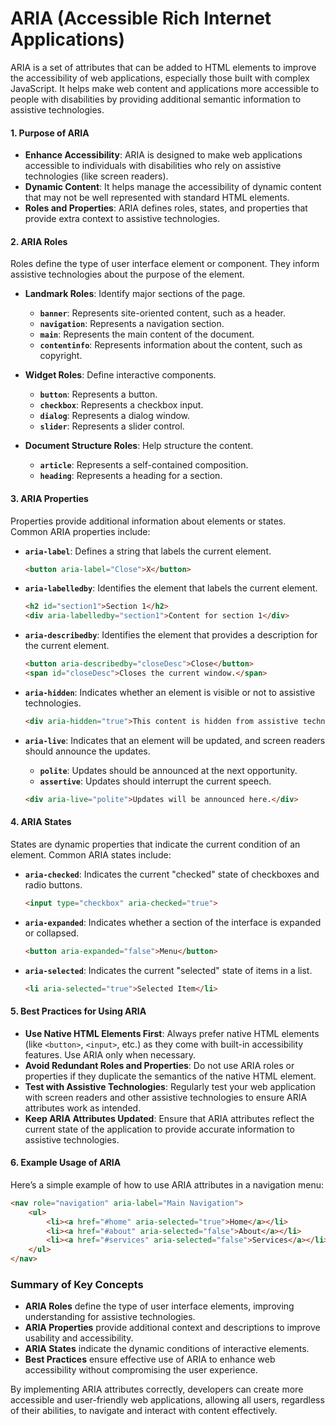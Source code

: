 # ARIA (Accessible Rich Internet Applications)

ARIA is a set of attributes that can be added to HTML elements to improve the accessibility of web applications, especially those built with complex JavaScript. It helps make web content and applications more accessible to people with disabilities by providing additional semantic information to assistive technologies.

#### 1. Purpose of ARIA

- **Enhance Accessibility**: ARIA is designed to make web applications accessible to individuals with disabilities who rely on assistive technologies (like screen readers).
- **Dynamic Content**: It helps manage the accessibility of dynamic content that may not be well represented with standard HTML elements.
- **Roles and Properties**: ARIA defines roles, states, and properties that provide extra context to assistive technologies.

#### 2. ARIA Roles

Roles define the type of user interface element or component. They inform assistive technologies about the purpose of the element.

- **Landmark Roles**: Identify major sections of the page.
  - **`banner`**: Represents site-oriented content, such as a header.
  - **`navigation`**: Represents a navigation section.
  - **`main`**: Represents the main content of the document.
  - **`contentinfo`**: Represents information about the content, such as copyright.

- **Widget Roles**: Define interactive components.
  - **`button`**: Represents a button.
  - **`checkbox`**: Represents a checkbox input.
  - **`dialog`**: Represents a dialog window.
  - **`slider`**: Represents a slider control.

- **Document Structure Roles**: Help structure the content.
  - **`article`**: Represents a self-contained composition.
  - **`heading`**: Represents a heading for a section.

#### 3. ARIA Properties

Properties provide additional information about elements or states. Common ARIA properties include:

- **`aria-label`**: Defines a string that labels the current element.
  ```html
  <button aria-label="Close">X</button>
  ```

- **`aria-labelledby`**: Identifies the element that labels the current element.
  ```html
  <h2 id="section1">Section 1</h2>
  <div aria-labelledby="section1">Content for section 1</div>
  ```

- **`aria-describedby`**: Identifies the element that provides a description for the current element.
  ```html
  <button aria-describedby="closeDesc">Close</button>
  <span id="closeDesc">Closes the current window.</span>
  ```

- **`aria-hidden`**: Indicates whether an element is visible or not to assistive technologies.
  ```html
  <div aria-hidden="true">This content is hidden from assistive technologies.</div>
  ```

- **`aria-live`**: Indicates that an element will be updated, and screen readers should announce the updates.
  - **`polite`**: Updates should be announced at the next opportunity.
  - **`assertive`**: Updates should interrupt the current speech.
  ```html
  <div aria-live="polite">Updates will be announced here.</div>
  ```

#### 4. ARIA States

States are dynamic properties that indicate the current condition of an element. Common ARIA states include:

- **`aria-checked`**: Indicates the current "checked" state of checkboxes and radio buttons.
  ```html
  <input type="checkbox" aria-checked="true">
  ```

- **`aria-expanded`**: Indicates whether a section of the interface is expanded or collapsed.
  ```html
  <button aria-expanded="false">Menu</button>
  ```

- **`aria-selected`**: Indicates the current "selected" state of items in a list.
  ```html
  <li aria-selected="true">Selected Item</li>
  ```

#### 5. Best Practices for Using ARIA

- **Use Native HTML Elements First**: Always prefer native HTML elements (like `<button>`, `<input>`, etc.) as they come with built-in accessibility features. Use ARIA only when necessary.
- **Avoid Redundant Roles and Properties**: Do not use ARIA roles or properties if they duplicate the semantics of the native HTML element.
- **Test with Assistive Technologies**: Regularly test your web application with screen readers and other assistive technologies to ensure ARIA attributes work as intended.
- **Keep ARIA Attributes Updated**: Ensure that ARIA attributes reflect the current state of the application to provide accurate information to assistive technologies.

#### 6. Example Usage of ARIA

Here’s a simple example of how to use ARIA attributes in a navigation menu:

```html
<nav role="navigation" aria-label="Main Navigation">
    <ul>
        <li><a href="#home" aria-selected="true">Home</a></li>
        <li><a href="#about" aria-selected="false">About</a></li>
        <li><a href="#services" aria-selected="false">Services</a></li>
    </ul>
</nav>
```

### Summary of Key Concepts

- **ARIA Roles** define the type of user interface elements, improving understanding for assistive technologies.
- **ARIA Properties** provide additional context and descriptions to improve usability and accessibility.
- **ARIA States** indicate the dynamic conditions of interactive elements.
- **Best Practices** ensure effective use of ARIA to enhance web accessibility without compromising the user experience.

By implementing ARIA attributes correctly, developers can create more accessible and user-friendly web applications, allowing all users, regardless of their abilities, to navigate and interact with content effectively.